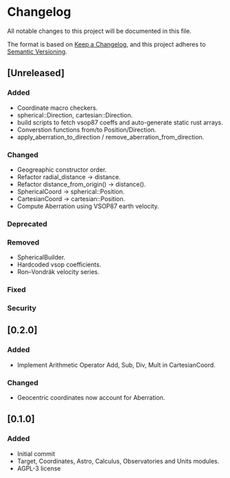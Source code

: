 # Changelog
All notable changes to this project will be documented in this file.

The format is based on [Keep a Changelog](https://keepachangelog.com/en/1.0.0/),
and this project adheres to [Semantic Versioning](https://semver.org/spec/v2.0.0.html).

## [Unreleased]

### Added
- Coordinate macro checkers.
- spherical::Direction, cartesian::Direction.
- build scripts to fetch vsop87 coeffs and auto-generate static rust arrays.
- Converstion functions from/to Position/Direction.
- apply_aberration_to_direction / remove_aberration_from_direction.


### Changed
- Geogreaphic constructor order.
- Refactor radial_distance -> distance.
- Refactor distance_from_origin() -> distance().
- SphericalCoord -> spherical::Position.
- CartesianCoord -> cartesian::Position.
- Compute Aberration using VSOP87 earth velocity.

### Deprecated

### Removed
- SphericalBuilder.
- Hardcoded vsop coefficients.
- Ron–Vondrák velocity series.

### Fixed

### Security

## [0.2.0]

### Added
- Implement Arithmetic Operator Add, Sub, Div, Mult in CartesianCoord.

### Changed
- Geocentric coordinates now account for Aberration.

## [0.1.0]

### Added
- Initial commit
- Target, Coordinates, Astro, Calculus, Observatories and Units modules.
- AGPL-3 license
